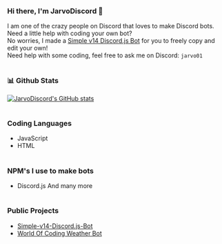 ### Hi there, I'm JarvoDiscord 👋
I am one of the crazy people on Discord that loves to make Discord bots.
<br>
Need a little help with coding your own bot?
<br>
No worries, I made a [Simple v14 Discord.js Bot](https://github.com/JarvoDiscord/Simple-v14-Discord.js-Bot) for you to freely copy and edit your own!
<br>
Need help with some coding, feel free to ask me on Discord: `jarvo01`

#

### 📊 Github Stats
[![JarvoDiscord's GitHub stats](https://github-readme-stats.vercel.app/api?username=JarvoDiscord&show_icons=true&theme=onedark)](https://github-readme-stats.vercel.app/api?username=JarvoDiscord&show_icons=true&theme=onedark)

#

### Coding Languages
- JavaScript
- HTML

#

### NPM's I use to make bots
- Discord.js
And many more

#

### Public Projects
- [Simple-v14-Discord.js-Bot](https://github.com/JarvoDiscord/Simple-v14-Discord.js-Bot)
- [World Of Coding Weather Bot](https://github.com/World-of-Coding)
